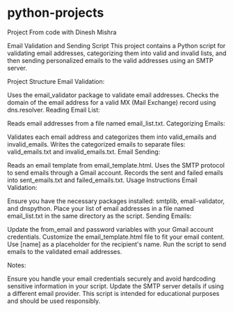 # python-projects
Project From code with Dinesh Mishra

Email Validation and Sending Script
This project contains a Python script for validating email addresses, categorizing them into valid and invalid lists, and then sending personalized emails to the valid addresses using an SMTP server.

Project Structure
Email Validation:

Uses the email_validator package to validate email addresses.
Checks the domain of the email address for a valid MX (Mail Exchange) record using dns.resolver.
Reading Email List:

Reads email addresses from a file named email_list.txt.
Categorizing Emails:

Validates each email address and categorizes them into valid_emails and invalid_emails.
Writes the categorized emails to separate files: valid_emails.txt and invalid_emails.txt.
Email Sending:

Reads an email template from email_template.html.
Uses the SMTP protocol to send emails through a Gmail account.
Records the sent and failed emails into sent_emails.txt and failed_emails.txt.
Usage Instructions
Email Validation:

Ensure you have the necessary packages installed: smtplib, email-validator, and dnspython.
Place your list of email addresses in a file named email_list.txt in the same directory as the script.
Sending Emails:

Update the from_email and password variables with your Gmail account credentials.
Customize the email_template.html file to fit your email content. Use [name] as a placeholder for the recipient's name.
Run the script to send emails to the validated email addresses.


Notes:

Ensure you handle your email credentials securely and avoid hardcoding sensitive information in your script.
Update the SMTP server details if using a different email provider.
This script is intended for educational purposes and should be used responsibly.
